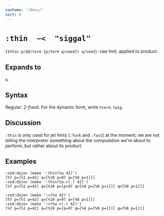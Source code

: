 ```yaml
---
navhome: '/docs/'
sort: 6
---
```


# `:thin  ~<  "siggal"`

`{$thin p/$@(term {p/term q/seed}) q/seed}`: raw hint, applied to product.

## Expands to

`q`.

## Syntax

Regular: *2-fixed*. For the dynamic form, write `%term.twig`.

## Discussion

`:thin` is only used for jet hints (`:funk` and `:fast`) at the moment; we are
not telling the interpreter something about the computation we're about to
perform, but rather about its product.

## Examples

    ~zod:dojo> (make ':thin(%a 42)')
    [%7 p=[%1 p=42] q=[%10 p=97 q=[%0 p=1]]]
    ~zod:dojo> (make ':thin(%a.+(.) 42)')
    [%7 p=[%1 p=42] q=[%10 p=[p=97 q=[%4 p=[%0 p=1]]] q=[%0 p=1]]]

    ~zod:dojo> (make '~<(%a 42)')
    [%7 p=[%1 p=42] q=[%10 p=97 q=[%0 p=1]]]
    ~zod:dojo> (make '~<(%a.+(.) 42)')
    [%7 p=[%1 p=42] q=[%10 p=[p=97 q=[%4 p=[%0 p=1]]] q=[%0 p=1]]]
